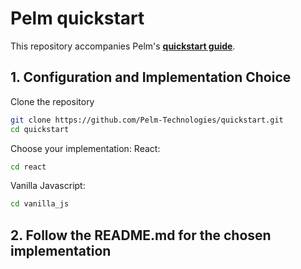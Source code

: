 # Pelm quickstart

This repository accompanies Pelm's [**quickstart guide**](https://pelm.readme.io/reference/example-app).

## 1. Configuration and Implementation Choice

Clone the repository

  ```bash
  git clone https://github.com/Pelm-Technologies/quickstart.git
  cd quickstart
  ```

Choose your implementation:
React:
  ```bash
  cd react
  ```
Vanilla Javascript:
  ```bash
  cd vanilla_js
  ```

## 2. Follow the README.md for the chosen implementation
